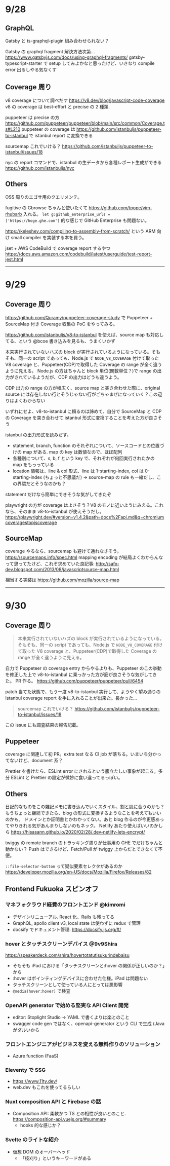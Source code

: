 # 9/28

## GraphQL

Gatsby と ts-graphql-plugin 組み合わせられない？

Gatsby の graphql fragment 解決方法次第... https://www.gatsbyjs.com/docs/using-graphql-fragments/
gatsby-typescript-starter で setup してみよかなと思ったけど、いきなり compile error 出るしやる気なくす

## Coverage 周り

v8 coverage について調べだす https://v8.dev/blog/javascript-code-coverage
v8 の coverage は best-effort と precise の 2 種類.

puppeteer は precise の方 https://github.com/puppeteer/puppeteer/blob/main/src/common/Coverage.ts#L210
puppeteer の coverage は https://github.com/istanbuljs/puppeteer-to-istanbul で istanbul report に変換できる

sourcemap これでいける？ https://github.com/istanbuljs/puppeteer-to-istanbul/issues/18

nyc の report コマンドで、istanbul の生データから各種レポート生成ができる https://github.com/istanbuljs/nyc

## Others

OSS 周りのエゴサ用のクエリメンテ。

fugitive の Gbrowse ちゃんと使いたくて https://github.com/tpope/vim-rhubarb 入れる。
`let g:github_enterprise_urls = ['https://hoge.ghe.com']` 的な感じで GitHub Enterprise も問題ない。

https://keleshev.com/compiling-to-assembly-from-scratch/ という ARM 向け small compiler を実装する本を買う。

jset + AWS CodeBuild で coverage report するやつ https://docs.aws.amazon.com/codebuild/latest/userguide/test-report-jest.html

---

# 9/29

## Coverage 周り

https://github.com/Quramy/puppeteer-coverage-study で Puppeteer + SourceMap 付き Coverage 収集の PoC をやってみる。

https://github.com/istanbuljs/v8-to-istanbul を使えば、source map も対応してる、という @bcoe 書き込みを見るも、うまくいかず

本来実行されていないハズの block が実行されているようになっている。そもそも、同一の script であっても、Node.js で `NODE_V8_COVERAGE` 付けて取った V8 coverage と、Puppeteer(CDP)で取得した Coverage の range が全く違うように見える。
Node.js の方はちゃんと block 単位(関数単位？)で range の出力がされているようだが、CDP の出力はどうも違うよう。

CDP 出力の range の方が幅広く、source map と突き合わせた際に、original source には存在しない行とそうじゃない行がごちゃまぜになっていく？この辺りはよくわからない

いずれにせよ、v8-to-istanbul に頼るのは諦めて、自分で SourceMap と CDP の Coverage を突き合わせて istanbul 形式に変換することを考えた方が良さそう

istanbul の出力形式を読みだす。

- statement, branch, function のそれぞれについて、ソースコードとの位置づけの map がある. map の key は数値なので、ほぼ配列
- 各種別について、s, b, f という key で、それぞれが何回実行されたかの map をもっっている
- location 情報は、line & col 形式、line は 1-starting-index, col は 0-starting-index (ちょっと不思議だ) -> source-map の rule も一緒だし、この界隈だとそうなのかも？

statement だけなら簡単にできそうな気がしてきたぞ

playwright の方が coverage はよさそう？V8 のモノに近いようにみえる。これなら、そのまま v8-to-istanbul が使えそうだし。https://playwright.dev/#version=v1.4.2&path=docs%2Fapi.md&q=chromiumcoveragestopjscoverage

## SourceMap

coverage やるなら、sourcemap も避けて通れなさそう。https://sourcemaps.info/spec.html
mapping encoding が結局よくわからんなって思ってたけど、これぞ求めていた良記事: http://safx-dev.blogspot.com/2013/08/javascriptsource-map.html

相当する実装は https://github.com/mozilla/source-map

---

# 9/30

## Coverage 周り

> 本来実行されていないハズの block が実行されているようになっている。そもそも、同一の script であっても、Node.js で `NODE_V8_COVERAGE` 付けて取った V8 coverage と、Puppeteer(CDP)で取得した Coverage の range が全く違うように見える。

自力で Puppeteer の coverage entry からやるよりも、Puppeteer のこの挙動を修正した上で v8-to-istanbul に乗っかった方が筋が良さそうな気がしてきた。
PR 作る。 https://github.com/puppeteer/puppeteer/pull/6454

patch 当てた状態で、もう一度 v8-to-istanbul 実行して、ようやく望み通りの Istanbul coverage report を手に入れることが出来た。長かった...

> sourcemap これでいける？ https://github.com/istanbuljs/puppeteer-to-istanbul/issues/18

この issue にも調査結果の報告記載。

## Puppeteer

coverage に関連して初 PR。extra test なる CI job が落ちる。いまいち分かってないけど、document 系？

Prettier を書けたら、ESLint error にされるという腹立たしい事象が起こる。多分 ESLint と Prettier の設定が微妙に食い違ってるっぽい。

## Others

日記的なものをこの雑記メモに書き込んでいくスタイル、割と肌に合うのかも？もうちょっと継続できたら、blog の形式に変換するようなことを考えてもいいのかも。
ドメインとか証明書とかわかってない。あと blog 作るのが今更感あってやりきれる気があんまりしないのもネック。
Netlify あたり使えばいいのかしら https://hisasann.github.io/2020/02/28/.dev-netlify-lets-encrypt/

twiggy の remote branch のトラッキング周りが仕事用の GHE でだけちゃんと動かない？
Push はできるけど、Fetch/Pull が twiggy 上からだとできなくて不便。

`::file-selector-button` って疑似要素セレクタがあるのか https://developer.mozilla.org/en-US/docs/Mozilla/Firefox/Releases/82

## Frontend Fukuoka スピンオフ

### マネフォクラウド経費のフロントエンド @kimromi

- デザインリニューアル. React 化、Rails も残ってる
- GraphQL, apollo client v3, local state は使わずに redux で管理
- docsify でドキュメント管理: https://docsify.js.org/#/

### hover とタッチスクリーンデバイス @9v9Shira

https://speakerdeck.com/shira/hovertotatutisukurindebaisu

- そもそも iPad における「タッチスクリーンと:hover の関係が正しいのか？」から
- :hover はポインティングデバイスに合わせた仕様。iPad は問題ない
- タッチスクリーンとして使っている人にとっては悪影響
- `@media(hover:hover)` で検査

### OpenAPI generator で始める堅実な API Client 開発

- editor: Stoplight Studio -> YAML で書くよりは楽とのこと
- swagger code gen ではなく、openapi-generator という CLI で生成 (Java がダルいから

### フロントエンジニアがビジネスを変える無料作りのソリューション

- Azure function (FaaS)

### Eleventy で SSG

- https://www.11ty.dev/
- web.dev もこれを使ってるらしい

### Nuxt composition API と Firebase の話

- Composition API: 柔軟かつ TS との相性が良いとのこと. https://composition-api.vuejs.org/#summary
  - hooks 的な感じか？

### Svelte のライトな紹介

- 仮想 DOM のオーバーヘッド
  - 「枝刈り」というキーワードがある

